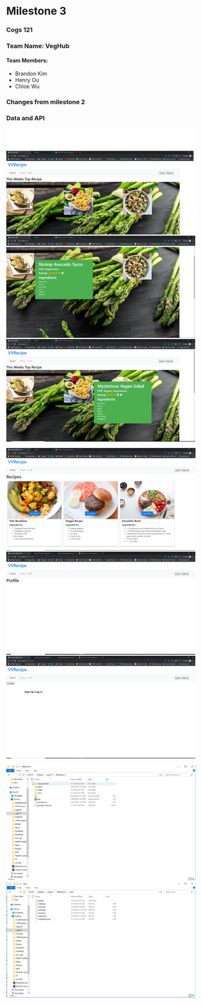 # Milestone 3

### Cogs 121
### Team Name: VegHub
#### Team Members:
* Brandon Kim 
* Henry Ou 
* Chloe Wu

### Changes from milestone 2


### Data and API


![Home 1](https://github.com/aaerok/Milestone-2/blob/master/homepage1.jpg)
![Home 2](https://github.com/aaerok/Milestone-2/blob/master/homepage2.jpg)
![Home 3](https://github.com/aaerok/Milestone-2/blob/master/homepage3.jpg)

![Recipe](https://github.com/aaerok/Milestone-2/blob/master/Recipe1.jpg)
![Profile](https://github.com/aaerok/Milestone-2/blob/master/profile.jpg)
![signon/login](https://github.com/aaerok/Milestone-2/blob/master/signup-login.jpg)


![files1](https://github.com/aaerok/Milestone-2/blob/master/ms2md-2.JPG)
![files2](https://github.com/aaerok/Milestone-2/blob/master/ms2md-2-2.JPG)
